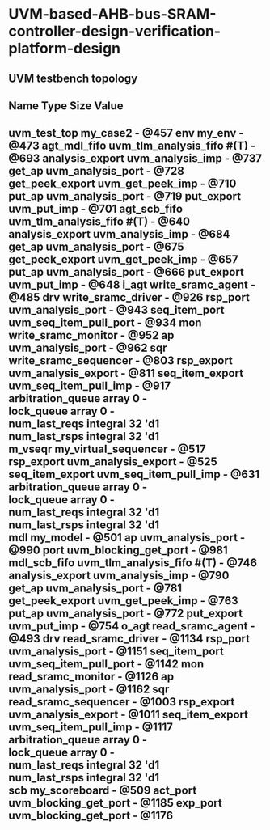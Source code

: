 # UVM-based-AHB-bus-SRAM-controller-design-verification-platform-design
## UVM testbench topology

Name                       Type                        Size  Value
------------------------------------------------------------------
uvm_test_top               my_case2                    -     @457 
  env                      my_env                      -     @473 
    agt_mdl_fifo           uvm_tlm_analysis_fifo #(T)  -     @693 
      analysis_export      uvm_analysis_imp            -     @737 
      get_ap               uvm_analysis_port           -     @728 
      get_peek_export      uvm_get_peek_imp            -     @710 
      put_ap               uvm_analysis_port           -     @719 
      put_export           uvm_put_imp                 -     @701 
    agt_scb_fifo           uvm_tlm_analysis_fifo #(T)  -     @640 
      analysis_export      uvm_analysis_imp            -     @684 
      get_ap               uvm_analysis_port           -     @675 
      get_peek_export      uvm_get_peek_imp            -     @657 
      put_ap               uvm_analysis_port           -     @666 
      put_export           uvm_put_imp                 -     @648 
    i_agt                  write_sramc_agent           -     @485 
      drv                  write_sramc_driver          -     @926 
        rsp_port           uvm_analysis_port           -     @943 
        seq_item_port      uvm_seq_item_pull_port      -     @934 
      mon                  write_sramc_monitor         -     @952 
        ap                 uvm_analysis_port           -     @962 
      sqr                  write_sramc_sequencer       -     @803 
        rsp_export         uvm_analysis_export         -     @811 
        seq_item_export    uvm_seq_item_pull_imp       -     @917 
        arbitration_queue  array                       0     -    
        lock_queue         array                       0     -    
        num_last_reqs      integral                    32    'd1  
        num_last_rsps      integral                    32    'd1  
    m_vseqr                my_virtual_sequencer        -     @517 
      rsp_export           uvm_analysis_export         -     @525 
      seq_item_export      uvm_seq_item_pull_imp       -     @631 
      arbitration_queue    array                       0     -    
      lock_queue           array                       0     -    
      num_last_reqs        integral                    32    'd1  
      num_last_rsps        integral                    32    'd1  
    mdl                    my_model                    -     @501 
      ap                   uvm_analysis_port           -     @990 
      port                 uvm_blocking_get_port       -     @981 
    mdl_scb_fifo           uvm_tlm_analysis_fifo #(T)  -     @746 
      analysis_export      uvm_analysis_imp            -     @790 
      get_ap               uvm_analysis_port           -     @781 
      get_peek_export      uvm_get_peek_imp            -     @763 
      put_ap               uvm_analysis_port           -     @772 
      put_export           uvm_put_imp                 -     @754 
    o_agt                  read_sramc_agent            -     @493 
      drv                  read_sramc_driver           -     @1134
        rsp_port           uvm_analysis_port           -     @1151
        seq_item_port      uvm_seq_item_pull_port      -     @1142
      mon                  read_sramc_monitor          -     @1126
        ap                 uvm_analysis_port           -     @1162
      sqr                  read_sramc_sequencer        -     @1003
        rsp_export         uvm_analysis_export         -     @1011
        seq_item_export    uvm_seq_item_pull_imp       -     @1117
        arbitration_queue  array                       0     -    
        lock_queue         array                       0     -    
        num_last_reqs      integral                    32    'd1  
        num_last_rsps      integral                    32    'd1  
    scb                    my_scoreboard               -     @509 
      act_port             uvm_blocking_get_port       -     @1185
      exp_port             uvm_blocking_get_port       -     @1176
------------------------------------------------------------------

